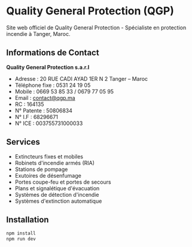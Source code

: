 # Quality General Protection (QGP)

Site web officiel de Quality General Protection - Spécialiste en protection incendie à Tanger, Maroc.

## Informations de Contact

**Quality General Protection s.a.r.l**

- Adresse : 20 RUE CADI AYAD 1ER N 2 Tanger – Maroc
- Téléphone fixe : 0531 24 19 05
- Mobile : 0669 53 85 33 / 0679 77 05 95
- Email : contact@qgp.ma
- RC : 164135
- N° Patente : 50806834
- N° I.F : 68296671
- N° ICE : 003755731000033

## Services

- Extincteurs fixes et mobiles
- Robinets d'incendie armés (RIA)
- Stations de pompage
- Exutoires de désenfumage
- Portes coupe-feu et portes de secours
- Plans et signalétique d'évacuation
- Systèmes de détection d'incendie
- Systèmes d'extinction automatique

## Installation

```bash
npm install
npm run dev
```
